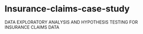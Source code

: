 # Insurance-claims-case-study
DATA EXPLORATORY ANALYSIS AND HYPOTHESIS TESTING FOR INSURANCE CLAIMS DATA
